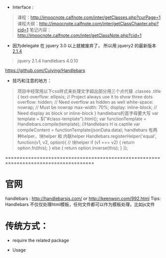 * Interface : 
> 课程：http://imoocnote.calfnote.com/inter/getClasses.php?curPage=1
> 课程大纲：http://imoocnote.calfnote.com/inter/getClassChapter.php?cid=1
> 笔记内容：http://imoocnote.calfnote.com/inter/getClassNote.php?cid=1

* 因为delegate 在 jquery 3.0 以上就被废弃了， 所以用 jquery2 的最新版本[2.1.4](http://www.jq22.com/jquery-info122)
> jquery 2.1.4
> handlebars 4.0.10

https://github.com/Cuiying/Handlebars

* 技巧和注意的地方：
> 项目中经常用以下css样式来处理文字超出部分用三个点代替
.classes .title {
	text-overflow: ellipsis; // Project always use it to show three dots
	overflow: hidden; // Need overflow as hidden as well
	white-space: nowrap; // Must be nowrap
	max-width: 70%;
	display: inline-block; // Need display as block or inline-block
}
> handlebars的首字母要大写
var template = $("#class-template").html();
var functionTemplate = Handlebars.compile(template); //Handlebars H is captile
var compileContent = functionTemplate(jsonData.data);
> handlebars 有两种helper，块helper 和 内联helper
Handlebars.registerHelper('equal', function(v1, v2, option){ // 块helper
	if (v1 === v2) {
		return option.fn(this);
	} else {
		return option.inverse(this);
	}
});

=====================================================================================
# 官网
handlebars : http://handlebarsjs.com/ or http://keenwon.com/992.html
Tips: Handlebars 不仅仅处理html模板，任何文件都可以作为模板处理，比如js文件

# 传统方式：
* require the related package
> <script src="jquery.js"></script>     
> <script src="handlebars.js"></script>     

* Usage
> <script id="template-id" type="text/x-handlebars-template>     
> // Input template in here!     
> </script>     

> <script>     
> var template = $("#template-id").html();      
> var fun = Handlebars.compile(template);     
> var content = fun(data);     
> </script>  

==========================================================

# NPM方式：
* Install package
> npm install handlebars --save-dev   
> npm install handlebars-loader --save-dev   

* Usage
> import handlebars from 'handlebars';   
> import template from './template';
> const template = fs.readFileSync('tempaltepath').toString();//or use handlebars-loader to import as above
> const returnFun = handlebars.compile(template);   
> const content = returnFun(data);   
> fs.writeFileSync(destPath, content);  

* Webpack setting: 
a. Webpack need to add loaders as below.   
webpackConfig.module.rules = [    {        test: /\.hbs$/,        loader: 'handlebars-loader'    }];
b. Webpack need to add below alias.   
webpackConfig.resolve = {    modules: [],    alias: {        'handlebars': 'handlebars/dist/handlebars.js'    }};    
> refer to [how to fix require.extension](https://github.com/iscarecrow/myBlog/issues/2)  

> Tip: if make alias refer to runtime.js, after build it, it will encounter "Handlebars.compile is not a function" issue.  So need to alias to dist/handlebars.js

> Tip: if did not add this alias, it will show "WARNING in ./~/handlebars/lib/index.js
require.extensions is not supported by webpack. Use a loader instead." 

